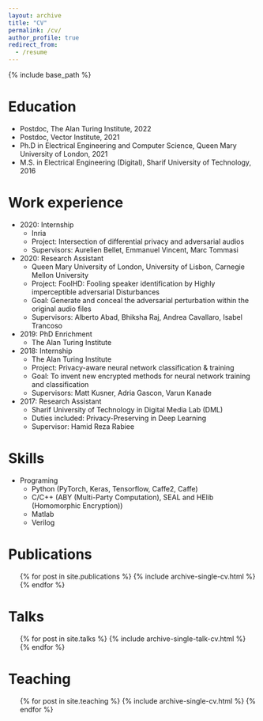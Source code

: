 ```yaml
---
layout: archive
title: "CV"
permalink: /cv/
author_profile: true
redirect_from:
  - /resume
---
```


{% include base_path %}

Education
======
* Postdoc, The Alan Turing Institute, 2022
* Postdoc, Vector Institute, 2021
* Ph.D in Electrical Engineering and Computer Science, Queen Mary University of London, 2021
* M.S. in Electrical Engineering (Digital), Sharif University of Technology, 2016


Work experience
======
* 2020: Internship
  * Inria
  * Project: Intersection of differential privacy and adversarial audios
  * Supervisors: Aurelien Bellet, Emmanuel Vincent, Marc Tommasi 
* 2020: Research Assistant
  * Queen Mary University of London, University of Lisbon, Carnegie Mellon University
  * Project: FoolHD: Fooling speaker identification by Highly imperceptible adversarial Disturbances
  * Goal: Generate and conceal the adversarial perturbation within the original audio files
  * Supervisors: Alberto Abad, Bhiksha Raj, Andrea Cavallaro, Isabel Trancoso
* 2019: PhD Enrichment
  * The Alan Turing Institute
* 2018: Internship
  * The Alan Turing Institute
  * Project: Privacy-aware neural network classification & training
  * Goal: To invent new encrypted methods for neural network training and classification
  * Supervisors: Matt Kusner, Adria Gascon, Varun Kanade
* 2017: Research Assistant
  * Sharif University of Technology in Digital Media Lab (DML)
  * Duties included: Privacy-Preserving in Deep Learning
  * Supervisor: Hamid Reza Rabiee

  
Skills
======
* Programing
  * Python (PyTorch, Keras, Tensorflow, Caffe2, Caffe)
  * C/C++ (ABY (Multi-Party Computation), SEAL and HElib (Homomorphic Encryption))
  * Matlab
  * Verilog

Publications
======
  <ul>{% for post in site.publications %}
    {% include archive-single-cv.html %}
  {% endfor %}</ul>
  
Talks
======
  <ul>{% for post in site.talks %}
    {% include archive-single-talk-cv.html %}
  {% endfor %}</ul>
  
Teaching
======
  <ul>{% for post in site.teaching %}
    {% include archive-single-cv.html %}
  {% endfor %}</ul>
  

